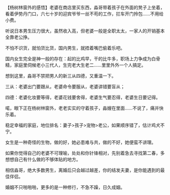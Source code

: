 【杨树林窗外的感悟】老婆在商店里买东西，淼哥带着孩子在外面的凳子上坐着，看着伊势丹门口，六七十岁的迎宾爷爷一丝不苟的工作，拦车开门拎包……不用给小费。

听说日本男生压力很大，虽然收入高，但老婆一般是全职太太，一家人的开销基本全靠老公挣。

不怕不识货，就怕货比货，国内男生，就捂着嘴巴偷着乐吧。

国内女生完全是神一般的存在：起的比鸡早，干的比牛多，职场上力争成为白骨精，家庭里伺候老小三代人，生完老大生老二……里里外外一个人搞定。

想到这里，淼哥不禁把男人的新三从四德，又重温一下。

三从：老婆出门要跟从，老婆命令要服从，老婆讲错要盲从；

四德：老婆化妆要等得，老婆花钱要舍得，老婆生气要忍得，老婆生日要记得。

喏，眼下正在杨树林窗外，老老实实的守着孩子，淼嫂在里面……不说了，痛并快乐着。

稳定幸福的家庭，地位排名：妻子>孩子>宠物>老公，如果顺序错了，估计鸡犬不宁。

女生是一种奇怪的生物，做的好，她必患难与共，做的不好，她便蛮不讲理。

如果你觉得自己的老婆不可理喻，处处和你针锋相对，先别着急去寻找第二春，多想想自己有什么做的不够体贴的地方。

相信淼哥，绝大多数男生，离婚后只会越过越差，你的结发夫妻，是你能遇到的最佳伴侣。

婚姻不只啪啪啪，更多的是一种修行，不急不躁，日久成姻。

